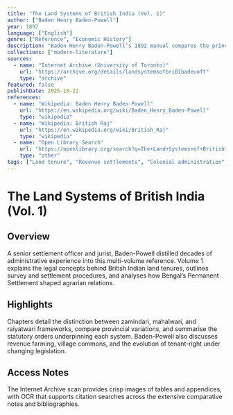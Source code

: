 ```yaml
---
title: "The Land Systems of British India (Vol. 1)"
author: ["Baden Henry Baden-Powell"]
year: 1892
language: ["English"]
genre: ["Reference", "Economic History"]
description: "Baden Henry Baden-Powell’s 1892 manual compares the principal land-tenure and revenue settlements operating across British India, beginning with overarching principles before surveying Bengal models."
collections: ["modern-literature"]
sources:
  - name: "Internet Archive (University of Toronto)"
    url: "https://archive.org/details/landsystemsofbri01badeuoft"
    type: "archive"
featured: false
publishDate: 2025-10-22
references:
  - name: "Wikipedia: Baden Henry Baden-Powell"
    url: "https://en.wikipedia.org/wiki/Baden_Henry_Baden-Powell"
    type: "wikipedia"
  - name: "Wikipedia: British Raj"
    url: "https://en.wikipedia.org/wiki/British_Raj"
    type: "wikipedia"
  - name: "Open Library Search"
    url: "https://openlibrary.org/search?q=The+Land+Systems+of+British+India+Vol.+1"
    type: "other"
tags: ["Land tenure", "Revenue settlements", "Colonial administration", "Agrarian policy", "19th century"]
---
```


# The Land Systems of British India (Vol. 1)

## Overview
A senior settlement officer and jurist, Baden-Powell distilled decades of administrative experience into this multi-volume reference. Volume 1 explains the legal concepts behind British Indian land tenures, outlines survey and settlement procedures, and analyses how Bengal’s Permanent Settlement shaped agrarian relations.

## Highlights
Chapters detail the distinction between zamindari, mahalwari, and raiyatwari frameworks, compare provincial variations, and summarise the statutory orders underpinning each system. Baden-Powell also discusses revenue farming, village commons, and the evolution of tenant-right under changing legislation.

## Access Notes
The Internet Archive scan provides crisp images of tables and appendices, with OCR that supports citation searches across the extensive comparative notes and bibliographies.
